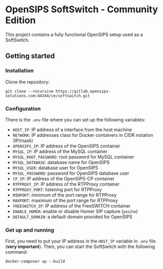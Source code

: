 # OpenSIPS SoftSwitch - Community Edition

This project contains a fully functional OpenSIPS setup used as a SoftSwitch.

## Getting started

### Installation

Clone the repository:

``` shell
git clone --recursive https://gitlab.opensips-solutions.com:44344/ce/softswitch.git
```

### Configuration

There is the `.env` file where you can set up the following variables:
- `HOST_IP`: IP address of a interface from the host machine
- `NETWORK`: IP addresses class for Docker containers in CIDR notation (IP/mask)
- `OPENSIPS_IP`: IP address of the OpenSIPS container
- `MYSQL_IP`: IP address of the MySQL container
- `MYSQL_ROOT_PASSWORD`: root password for MySQL container
- `MYSQL_DATABASE`: database name for OpenSIPS
- `MYSQL_USER`: database user for OpenSIPS
- `MYSQL_PASSWORD`: password for OpenSIPS database user
- `CP_IP`: IP address of the OpenSIPS-CP container
- `RTPPROXY_IP`: IP address of the RTPProxy container
- `RTPPROXY_PORT`: listening port for RTPProxy
- `MINPORT`: minimum of the port range for RTPProxy
- `MAXPORT`: maximum of the port range for RTPProxy
- `FREESWITCH_IP`: IP address of the FreeSWITCH container
- `ENABLE_HOMER`: enable or disable Homer SIP capture (`yes`/`no`)
- `DEFAULT_DOMAIN`: a default domain provided for OpenSIPS

### Get up and running

First, you need to put your IP address in the `HOST_IP` variable in `.env` file (**very important**).
Then, you can start the SoftSwitch with the following command:

``` shell
docker-composer up --build
```
